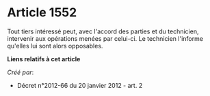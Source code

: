 # Article 1552

Tout tiers intéressé peut, avec l'accord des parties et du technicien, intervenir aux opérations menées par celui-ci. Le
technicien l'informe qu'elles lui sont alors opposables.

**Liens relatifs à cet article**

_Créé par_:

  - Décret n°2012-66 du 20 janvier 2012 - art. 2
